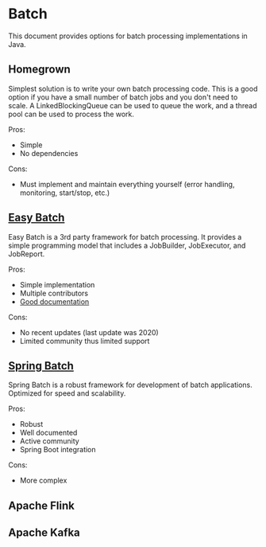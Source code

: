 # Batch
This document provides options for batch processing implementations in Java. 

## Homegrown
Simplest solution is to write your own batch processing code. This is a good option if you have a small number of batch jobs and you don't need to scale. A LinkedBlockingQueue can be used to queue the work, and a thread pool can be used to process the work. 

Pros:
* Simple
* No dependencies

Cons:
* Must implement and maintain everything yourself (error handling, monitoring, start/stop, etc.)

## [Easy Batch](https://github.com/j-easy/easy-batch)
Easy Batch is a 3rd party framework for batch processing. It provides a simple programming model that includes a JobBuilder, JobExecutor, and JobReport.

Pros:
* Simple implementation
* Multiple contributors
* [Good documentation](https://github.com/j-easy/easy-batch/wiki/getting-started)

Cons:
* No recent updates (last update was 2020)
* Limited community thus limited support

## [Spring Batch](https://spring.io/projects/spring-batch)
Spring Batch is a robust framework for development of batch applications. Optimized for speed and scalability. 

Pros:
* Robust
* Well documented
* Active community
* Spring Boot integration

Cons:
* More complex

## Apache Flink

## Apache Kafka

